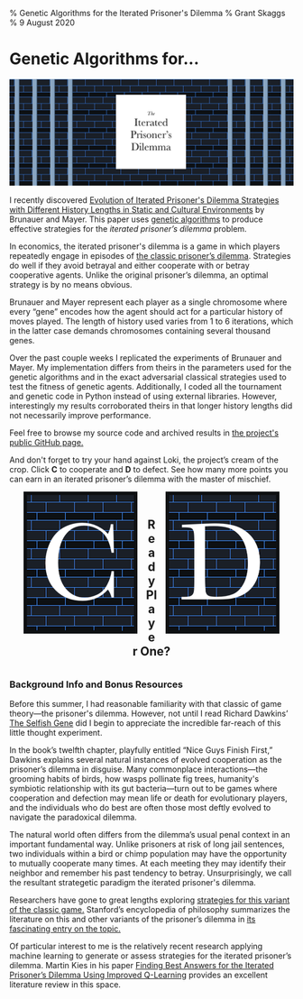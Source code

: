 % Genetic Algorithms for the Iterated Prisoner's Dilemma 
% Grant Skaggs 
% 9 August 2020

# Genetic Algorithms for...

<link rel="stylesheet" href="../css/posts.css">
<img src="../resources/ipd/ipd.png" alt="the iterated prisoner's dilemma">

I recently discovered [Evolution of Iterated Prisoner's Dilemma Strategies with Different History Lengths in Static and Cultural Environments](https://www.researchgate.net/publication/220999970_Evolution_of_iterated_prisoner's_dilemma_strategies_with_different_history_lengths_in_static_and_cultural_environments) by Brunauer and Mayer. This paper uses [genetic algorithms](https://towardsdatascience.com/introduction-to-genetic-algorithms-including-example-code-e396e98d8bf3) to produce effective strategies for the *iterated prisoner’s dilemma* problem.

In economics, the iterated prisoner's dilemma is a game in which players repeatedly engage in episodes of [the classic prisoner’s dilemma](https://en.wikipedia.org/wiki/Prisoner%27s_dilemma). Strategies do well if they avoid betrayal and either cooperate with or betray cooperative agents. Unlike the original prisoner’s dilemma, an optimal strategy is by no means obvious.

Brunauer and Mayer represent each player as a single chromosome where every “gene” encodes how the agent should act for a particular history of moves played. The length of history used varies from 1 to 6 iterations, which in the latter case demands chromosomes containing several thousand genes.

Over the past couple weeks I replicated the experiments of Brunauer and Mayer. My implementation differs from theirs in the parameters used for the genetic algorithms and in the exact adversarial classical strategies used to test the fitness of genetic agents. Additionally, I coded all the tournament and genetic code in Python instead of using external libraries. However, interestingly my results corroborated theirs in that longer history lengths did not necessarily improve performance. 

Feel free to browse my source code and archived results in [the project's public GitHub page.](https://github.com/gskaggs/iterated-prisoners-dilemma)


And don't forget to try your hand against Loki, the project’s cream of the crop. Click **C** to cooperate and **D** to defect. See how many more points you can earn in an iterated prisoner’s dilemma with the master of mischief.

<img src="../resources/ipd/moves/C.png" alt="player one's moves" onclick="recordMove(0)" style="width: 40%; padding-right:3%; padding-left:5%; float:left; cursor:pointer;">
<img src="../resources/ipd/moves/D.png" alt="player two's moves" onclick="recordMove(1)" style="width: 40%; padding-left:3%; padding-right:5%; float:right; cursor:pointer;">

<br>

<h2 style="text-align:center;">Ready Player One?</h3>
<p style="clear: both;"></p>

<h3 id="player-move" style="text-align:center; color:#011175;"></h3>
<h3 id="loki-move" style="text-align:center;"></h3>

<p style="clear: both;"></p>

<script> 

var scoreLabel = document.getElementById("score");
var playerMoveLabel = document.getElementById("player-move");
var lokiMoveLabel = document.getElementById("loki-move");
var historyLen = 3;
var hist = 0;
var lokiMoveLookUp = [0, 1, 0, 0, 0, 0, 0, 1, 0, 0, 1, 0, 0, 0, 1, 0, 0, 1, 1, 0, 0, 0, 0, 1, 0, 0, 1, 0, 0, 1, 1, 0, 0, 0, 1, 1, 1, 0, 1, 0, 1, 0, 0, 1, 1, 0, 0, 1, 1, 0, 0, 1, 1, 0, 1, 1, 0, 0, 1, 1, 0, 1, 1, 0]
var scores = [0, 0]

// Loki, player 
var lokiRewardLookUp = [1, 2, -1, 0]
var playerRewardLookUp = [1, -1, 2, 0]

function recordMove(playerMove) {
    lokiMove = lokiMoveLookUp[hist];
    curMove = playerMove << 1 | lokiMove;
    scores[0] += playerRewardLookUp[curMove];
    scores[1] += lokiRewardLookUp[curMove];
    var bitMask = (1 <<  2 * historyLen) - 1;
    hist = (hist << 2) & bitMask;
    hist |= curMove;

    if (playerMove) {
        playerMoveLabel.innerHTML = "You defected. Your reward: " + playerRewardLookUp[curMove] + " Your score: " + scores[0];
    } else {
        playerMoveLabel.innerHTML = "You cooperated. Your reward: " + playerRewardLookUp[curMove] + " Your score: " + scores[0];
    }

    if (lokiMove) {
        lokiMoveLabel.innerHTML = "Loki defected. Loki's reward: " + lokiRewardLookUp[curMove] + " Loki's score: " + scores[1];
    } else {
        lokiMoveLabel.innerHTML = "Loki cooperated. Loki's reward: " + lokiRewardLookUp[curMove] + " Loki's score: " + scores[1];
    }

    //scoreLabel.innerHTML = scores[0] + " : " + scores[1];
}

</script>

### Background Info and Bonus Resources

Before this summer, I had reasonable familiarity with that classic of game theory—the prisoner's dilemma. However, not until I read Richard Dawkins’ [The Selfish Gene](https://www.amazon.com/Selfish-Gene-Anniversary-Landmark-Paperback/dp/B0722G5V92) did I begin to appreciate the incredible far-reach of this little thought experiment. 

In the book’s twelfth chapter, playfully entitled “Nice Guys Finish First,” Dawkins explains several natural instances of evolved cooperation as the prisoner’s dilemma in disguise. Many commonplace interactions—the grooming habits of birds, how wasps pollinate fig trees, humanity's symbiotic relationship with its gut bacteria—turn out to be games where cooperation and defection may mean life or death for evolutionary players, and the individuals who do best are often those most deftly evolved to navigate the paradoxical dilemma.

The natural world often differs from the dilemma’s usual penal context in an important fundamental way. Unlike prisoners at risk of long jail sentences, two individuals within a bird or chimp population may have the opportunity to mutually cooperate many times. At each meeting they may identify their neighbor and remember his past tendency to betray. Unsurprisingly, we call the resultant strategetic paradigm the iterated prisoner's dilemma.

Researchers have gone to great lengths exploring [strategies for this variant of the classic game.](https://plato.stanford.edu/entries/prisoner-dilemma/strategy-table.html) Stanford’s encyclopedia of philosophy summarizes the literature on this and other variants of the prisoner’s dilemma in [its fascinating entry on the topic.](https://plato.stanford.edu/entries/prisoner-dilemma/) 

Of particular interest to me is the relatively recent research applying machine learning to generate or assess strategies for the iterated prisoner’s dilemma. Martin Kies in his paper [Finding Best Answers for the Iterated Prisoner’s Dilemma Using Improved Q-Learning](https://papers.ssrn.com/sol3/papers.cfm?abstract_id=3556714) provides an excellent literature review in this space. 



 





